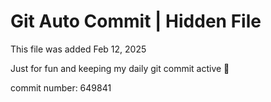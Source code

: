 # Git Auto Commit | Hidden File

This file was added Feb 12, 2025

Just for fun and keeping my daily git commit active 🤪

commit number: 649841
